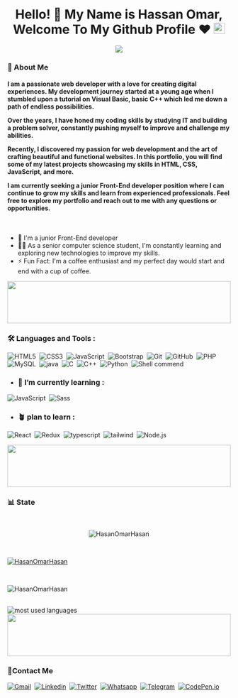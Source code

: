 <h1 align="center">
  Hello! 👋 My Name is Hassan Omar, Welcome To My Github Profile ♥
  <img src="https://media.giphy.com/media/hvRJCLFzcasrR4ia7z/giphy.gif" width="25">
</h1>

<p align="center">
  <a href="https://github.com/DenverCoder1/readme-typing-svg"><img src="https://readme-typing-svg.herokuapp.com/?lines=Front-end%20web%20developer;Always%20learning%20new%20things&font=Fira%20Code&center=true&width=440&height=45&color=f75c7e&vCenter=true&size=22"></a>
<!--   <img align="center" alt="GIF" src="https://github.com/abhisheknaiidu/abhisheknaiidu/blob/master/code.gif?raw=true" width="50%" height="50%" />
   -->
</p> 

<h3>🚀 About Me</h3> 
<h4> 
  I am a passionate web developer with a love for creating digital experiences. My development journey started at a young age when I stumbled upon a tutorial on Visual Basic, basic C++ which led me down a path of endless possibilities.

Over the years, I have honed my coding skills by studying IT and building a problem solver, constantly pushing myself to improve and challenge my abilities.

Recently, I discovered my passion for web development and the art of crafting beautiful and functional websites. In this portfolio, you will find some of my latest projects showcasing my skills in HTML, CSS, JavaScript, and more.

I am currently seeking a junior Front-End developer position where I can continue to grow my skills and learn from experienced professionals. Feel free to explore my portfolio and reach out to me with any questions or opportunities.
</h4>
<br>

- 🏢 I'm a junior Front-End developer
- 👨‍💻 As a senior computer science student, I'm constantly learning and exploring new technologies to improve my skills.
- ⚡ Fun Fact: I'm a coffee enthusiast and my perfect day would start and end with a cup of coffee.


<img align="center" src="https://github.com/Govindv7555/Govindv7555/blob/main/49e76e0596857673c5c80c85b84394c1.gif" width= 100% height=95px>

### 🛠 Languages and Tools  : 

![HTML5](https://img.shields.io/badge/-HTML5-%23E44D27?style=flat-square&logo=html5&logoColor=ffffff)&nbsp;
![CSS3](https://img.shields.io/badge/-CSS3-%231572B6?style=flat-square&logo=css3)&nbsp;
![JavaScript](https://img.shields.io/badge/-JavaScript-black?style=flat-square&logo=javascript)&nbsp;
![Bootstrap](https://img.shields.io/badge/-Bootstrap-563D7C?style=flat-square&logo=Bootstrap)&nbsp;
![Git](https://img.shields.io/badge/-Git-%23F05032?style=flat-square&logo=git&logoColor=%23ffffff)&nbsp;
![GitHub](https://img.shields.io/badge/-GitHub-181717?style=flat-square&logo=github)&nbsp;
![PHP](https://img.shields.io/badge/-php-181717?style=flat-square&logo=php)&nbsp;
![MySQL](https://img.shields.io/badge/-mysql-181717?style=flat-square&logo=mysql)&nbsp;
![java](https://img.shields.io/badge/-java-181717?style=flat-square&logo=java)&nbsp;
![C](https://img.shields.io/badge/-c-181717?style=flat-square&logo=c)&nbsp;
![C++](https://img.shields.io/badge/-cpp-181717?style=flat-square&logo=cpp)&nbsp;
![Python](https://img.shields.io/badge/-python-181717?style=flat-square&logo=python)&nbsp;
![Shell commend](https://img.shields.io/badge/-shell-181717?style=flat-square&logo=shell)&nbsp;



- ### 🌱 I’m currently learning :
![JavaScript](https://img.shields.io/badge/-JavaScript-black?style=flat-square&logo=javascript)&nbsp;
![Sass](https://img.shields.io/badge/-Sass-%23CC6699?style=flat-square&logo=sass&logoColor=ffffff)


- ### 🪴 plan to learn :
![React](https://img.shields.io/badge/-React-%23282C34?style=flat-square&logo=react)&nbsp;
![Redux](https://img.shields.io/badge/-redux-7348b6?style=flat-square&logo=redux&logoColor=ffffff)&nbsp;
![typescript](https://img.shields.io/badge/-typescript-2e72bc?style=flat-square&logo=typescript&logoColor=ffffff)&nbsp;
![tailwind](https://img.shields.io/badge/-tailwindcss-15b4c1?style=flat-square&logo=tailwindcss&logoColor=ffffff)&nbsp;
![Node.js](https://img.shields.io/badge/-Node.js-%23282C34?style=flat-square&logo=Node.js)&nbsp;


<img src="https://github.com/Govindv7555/Govindv7555/blob/main/49e76e0596857673c5c80c85b84394c1.gif" width=100% height=95px>

### 📊 State

<br>
<p align="center"> <img src="https://komarev.com/ghpvc/?username=HasanOmarHasan&label=Profile%20views&color=0e75b6&style=flat" alt="HasanOmarHasan" /> </p>
<br>

<p align="left"> <a href="https://github.com/ryo-ma/github-profile-trophy"><img src="https://github-profile-trophy.vercel.app/?username=HasanOmarHasan" alt="HasanOmarHasan" /></a> </p>
<br>

<p><img  src="https://github-readme-streak-stats.herokuapp.com/?user=HasanOmarHasan&" alt="HasanOmarHasan" /></p>

<br>

<img src="https://github-readme-stats.vercel.app/api/top-langs?username=HasanOmarHasan&show_icons=true&locale=en&layout=compact&theme=radical" alt="most used languages" />
<br>


<img src="https://github.com/Govindv7555/Govindv7555/blob/main/49e76e0596857673c5c80c85b84394c1.gif" width=100% height=95px >

 ### 🔗Contact Me
[![Gmail](https://img.shields.io/badge/Gmail-D14836?style=for-the-badge&logo=gmail&logoColor=white&link=mailto:hasanomarwork@gmail.com)](mailto:hasanomarwork@gmail.com)&nbsp;
[![Linkedin](https://img.shields.io/badge/LinkedIn-0077B5?style=for-the-badge&logo=linkedin&logoColor=white
)](https://www.linkedin.com/in/hasanomarhasan/)&nbsp;
[![Twitter](https://img.shields.io/badge/Twitter-1DA1F2?style=for-the-badge&logo=twitter&logoColor=white)](https://twitter.com/hasan_omarHasan)&nbsp;
[![Whatsapp](https://img.shields.io/badge/-Whatsapp-075e54?style=for-the-badge&logo=Whatsapp&logoColor=white)](https://api.whatsapp.com/send?phone=01153445721)&nbsp;
[![Telegram](https://img.shields.io/badge/-telegram-075e54?style=for-the-badge&logo=telegram)](https://web.telegram.org/k/#@HasanOmarHassan)&nbsp;
[![CodePen.io](https://img.shields.io/badge/Codepen-000000?style=for-the-badge&logo=codepen&logoColor=white)](https://codepen.io/hasanomar)&nbsp;



